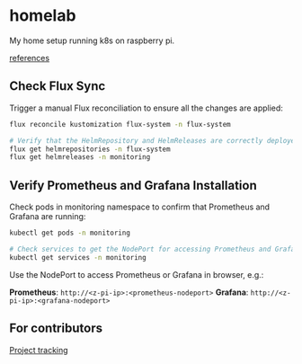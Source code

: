 # homelab

My home setup running k8s on raspberry pi.

[references](docs/references.md)


## Check Flux Sync

Trigger a manual Flux reconciliation to ensure all the changes are applied:

```bash
flux reconcile kustomization flux-system -n flux-system

# Verify that the HelmRepository and HelmReleases are correctly deployed
flux get helmrepositories -n flux-system
flux get helmreleases -n monitoring
```

## Verify Prometheus and Grafana Installation

Check pods in monitoring namespace to confirm that Prometheus and Grafana are running:

```bash
kubectl get pods -n monitoring

# Check services to get the NodePort for accessing Prometheus and Grafana
kubectl get services -n monitoring
```

Use the NodePort to access Prometheus or Grafana in browser, e.g.:

**Prometheus**: `http://<z-pi-ip>:<prometheus-nodeport>`
**Grafana**: `http://<z-pi-ip>:<grafana-nodeport>`

## For contributors

[Project tracking](https://thenewthinktank.atlassian.net/jira/software/projects/HOM/boards/3)
